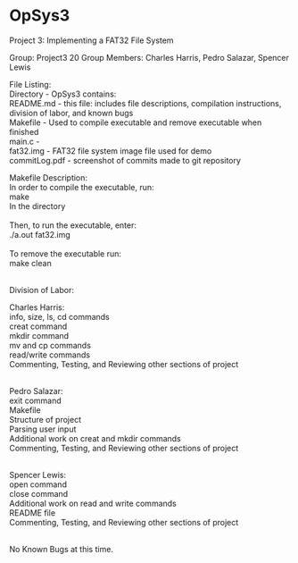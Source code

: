 # OpSys3
Project 3: Implementing a FAT32 File System

Group: Project3 20
Group Members: Charles Harris, Pedro Salazar, Spencer Lewis

File Listing:<br/>
Directory - OpSys3 contains:<br/>
  README.md - this file: includes file descriptions, compilation instructions, division of labor, and known bugs<br/>
  Makefile - Used to compile executable and remove executable when finished<br/>
  main.c - <br/>
  fat32.img - FAT32 file system image file used for demo<br/>
  commitLog.pdf - screenshot of commits made to git repository<br/>

Makefile Description:<br/>
In order to compile the executable, run:<br/>
make<br/>
In the directory<br/><br/>
Then, to run the executable, enter:<br/>
./a.out fat32.img<br/><br/>
To remove the executable run:<br/>
make clean<br/><br/>

Division of Labor:<br/>

  Charles Harris:<br/>
  info, size, ls, cd commands<br/>
  creat command<br/>
  mkdir command<br/>
  mv and cp commands<br/>
  read/write commands<br/>
  Commenting, Testing, and Reviewing other sections of project<br/><br/>

  Pedro Salazar:<br/>
  exit command<br/>
  Makefile<br/>
  Structure of project <br/>
  Parsing user input <br/>
  Additional work on creat and mkdir commands<br/>
  Commenting, Testing, and Reviewing other sections of project<br/><br/>

  Spencer Lewis:<br/>
  open command<br/>
  close command<br/>
  Additional work on read and write commands<br/>
  README file<br/>
  Commenting, Testing, and Reviewing other sections of project<br/><br/>

No Known Bugs at this time.
